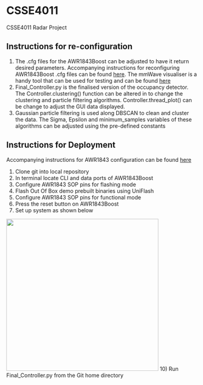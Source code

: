 # CSSE4011
CSSE4011 Radar Project

## Instructions for re-configuration

1) The .cfg files for the AWR1843Boost can be adjusted to have it return desired parameters. Accompanying instructions for reconfiguring AWR1843Boost .cfg files can be found [here](https://dev.ti.com/tirex/explore/node?a=VLyFKFf__4.12.1&node=A__AGvTEJkh-csqqwXnVhDbTQ__radar_toolbox__1AslXXD__LATEST&search=config). The mmWave visualiser is a handy tool that can be used for testing and can be found [here](https://dev.ti.com/gallery/view/mmwave/mmWave_Demo_Visualizer/ver/3.6.0/)
2) Final_Controller.py is the finalised version of the occupancy detector. The Controller.clustering() function can be altered in to change the clustering and particle filtering algorithms. Controller.thread_plot() can be change to adjust the GUI data displayed.
3) Gaussian particle filtering is used along DBSCAN to clean and cluster the data. The Sigma, Epsilon and minimum_samples variables of these algorithms can be adjusted using the pre-defined constants


## Instructions for Deployment

Accompanying instructions for AWR1843 configuration can be found [here](https://dev.ti.com/tirex/explore/content/radar_toolbox_1_00_01_07/source/ti/examples/Out_Of_Box_Demo/docs/Out_Of_Box_Demo_User_Guide.html)

1) Clone git into local repository
2) In terminal locate CLI and data ports of AWR1843Boost
3) Configure AWR1843 SOP pins for flashing mode
4) Flash Out Of Box demo prebuilt binaries using UniFlash
5) Configure AWR1843 SOP pins for functional mode
7) Press the reset button on AWR1843Boost
8) Set up system as shown below
<img src="https://github.com/richapat4/CSSE4011/assets/91168723/6360f88a-4e24-4b12-b429-66c0e0f2ba08" width="400">
10) Run Final_Controller.py from the Git home directory

